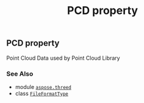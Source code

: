 ﻿---
title: PCD property
second_title: Aspose.3D for Python via .NET API References
description: 
type: docs
weight: 170
url: /aspose.threed/fileformattype/pcd/
is_root: false
---

## PCD property


Point Cloud Data used by Point Cloud Library

### See Also
* module [`aspose.threed`](../../)
* class [`FileFormatType`](/3d/python-net/aspose.threed/fileformattype)
